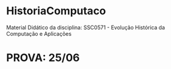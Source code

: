 # HistoriaComputaco
Material Didático da disciplina: SSC0571 - Evolução Histórica da Computação e Aplicações

# PROVA: 25/06
